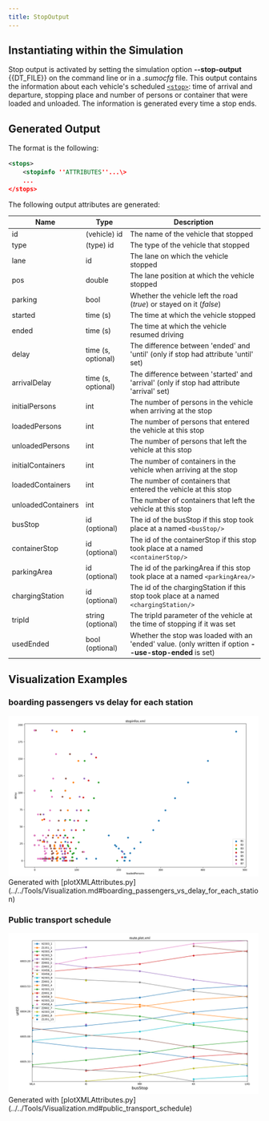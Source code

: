 ```yaml
---
title: StopOutput
---
```


## Instantiating within the Simulation

Stop output is activated by setting the simulation option **--stop-output** {{DT_FILE}} on the
command line or in a *.sumocfg* file. This output contains the
information about each vehicle's scheduled
[`<stop>`](../../Definition_of_Vehicles,_Vehicle_Types,_and_Routes.md#stops_and_waypoints):
time of arrival and departure, stopping place and number of persons or
container that were loaded and unloaded. The information is generated
every time a stop ends.

## Generated Output

The format is the following:

```xml
<stops>
    <stopinfo ''ATTRIBUTES''...\>
    ...
</stops>
```

The following output attributes are generated:

| Name               | Type          | Description                                                          |
| ------------------ | ------------- | -------------------------------------------------------------------- |
| id                 | (vehicle) id  | The name of the vehicle that stopped                                 |
| type               | (type) id     | The type of the vehicle that stopped                                 |
| lane               | id            | The lane on which the vehicle stopped                                |
| pos                | double        | The lane position at which the vehicle stopped                       |
| parking            | bool          | Whether the vehicle left the road (*true*) or stayed on it (*false*) |
| started            | time (s)      | The time at which the vehicle stopped                                |
| ended              | time (s)      | The time at which the vehicle resumed driving                        |
| delay              | time (s, optional) | The difference between 'ended' and 'until' (only if stop had attribute 'until' set) |
| arrivalDelay       | time (s, optional)| The difference between 'started' and 'arrival' (only if stop had attribute 'arrival' set) |
| initialPersons     | int           | The number of persons in the vehicle when arriving at the stop       |
| loadedPersons      | int           | The number of persons that entered the vehicle at this stop          |
| unloadedPersons    | int           | The number of persons that left the vehicle at this stop             |
| initialContainers  | int           | The number of containers in the vehicle when arriving at the stop    |
| loadedContainers   | int           | The number of containers that entered the vehicle at this stop       |
| unloadedContainers | int           | The number of containers that left the vehicle at this stop          |
| busStop            | id (optional) | The id of the busStop if this stop took place at a named `<busStop/>`|
| containerStop      | id (optional) | The id of the containerStop if this stop took place at a named `<containerStop/>` |
| parkingArea        | id (optional) | The id of the parkingArea if this stop took place at a named  `<parkingArea/>`    |
| chargingStation    | id (optional) | The id of the chargingStation if this stop took place at a named `<chargingStation/>`  |
| tripId             | string (optional) | The tripId parameter of the vehicle at the time of stopping if it was set|
| usedEnded          | bool (optional)  | Whether the stop was loaded with an 'ended' value. (only written if option **--use-stop-ended** is set) |

## Visualization Examples

### boarding passengers vs delay for each station

<img src="../../images/plotAttrs_boardingDelay.png" width="500px"/>
Generated with [plotXMLAttributes.py](../../Tools/Visualization.md#boarding_passengers_vs_delay_for_each_station)

### Public transport schedule

<img src="../../images/schedule_until.png" width="500px"/>
Generated with [plotXMLAttributes.py](../../Tools/Visualization.md#public_transport_schedule)
